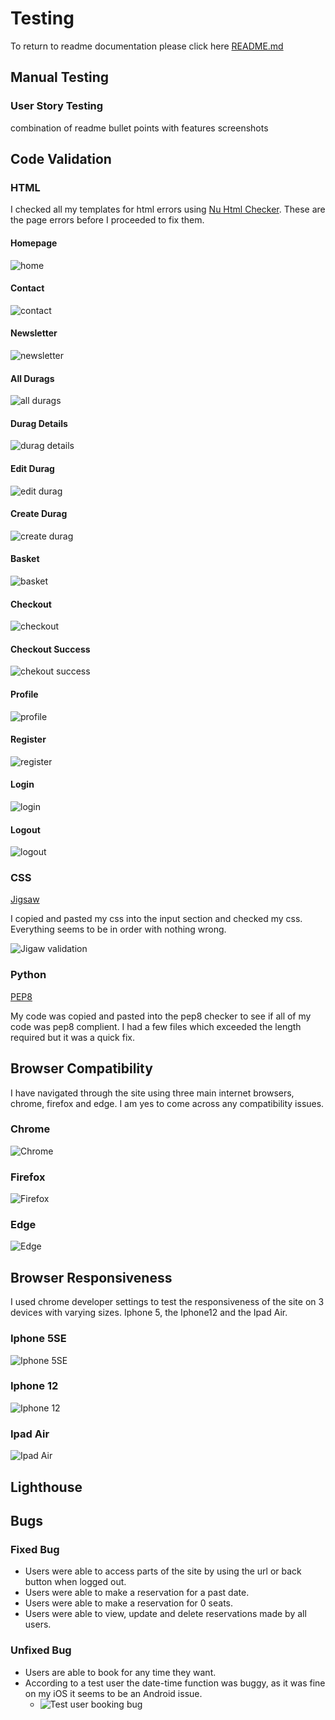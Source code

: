 # Testing

To return to readme documentation please click here [README.md](README.md)


## Manual Testing

### User Story Testing
combination of readme bullet points with features screenshots


## Code Validation

### HTML

I checked all my templates for html errors using [Nu Html Checker](https://validator.w3.org/). These are the page errors before I proceeded to fix them.

#### Homepage
![home](documentation/testing/html/home.png)
#### Contact
![contact](documentation/testing/html/home.png)

#### Newsletter
![newsletter](documentation/testing/html/newsletter.png)

#### All Durags
![all durags](documentation/testing/html/all-durags.png)

#### Durag Details
![durag details](documentation/testing/html/durag-details.png)

#### Edit Durag
![edit durag](documentation/testing/html/edit-durag.png)

#### Create Durag
![create durag](documentation/testing/html/edit-durag.png)

#### Basket
![basket](documentation/testing/html/basket.png)

#### Checkout
![checkout](documentation/testing/html/checkout.png)

#### Checkout Success
![chekout success](documentation/testing/html/checkout-success.png)

#### Profile
![profile](documentation/testing/html/profile.png)

#### Register
![register](documentation/testing/html/register.png)

#### Login
![login](documentation/testing/html/login.png)

#### Logout
![logout](documentation/testing/html/logout.png)


### CSS 

[Jigsaw](https://jigsaw.w3.org/)

I copied and pasted my css into the input section and checked my css. Everything seems to be in order with nothing wrong.

![Jigaw validation](documentation/testing/jigsaw_validation.png)

### Python

[PEP8](http://pep8online.com/)

My code was copied and pasted into the pep8 checker to see if all of my code was pep8 complient. I had a few files which exceeded the length required but it was a quick fix.

## Browser Compatibility

I have navigated through the site using three main internet browsers, chrome, firefox and edge. I am yes to come across any compatibility issues.

### Chrome

![Chrome](documentation/testing/chrome.png)

### Firefox 

![Firefox](documentation/testing/firefox.png)

### Edge

![Edge](documentation/testing/edge.png)

## Browser Responsiveness

I used chrome developer settings to test the responsiveness of the site on 3 devices with varying sizes. Iphone 5, the Iphone12 and the Ipad Air.

### Iphone 5SE

![Iphone 5SE](documentation/testing/iphone_5se.png)

### Iphone 12

![Iphone 12](documentation/testing/iphone_12.png)

### Ipad Air

![Ipad Air](documentation/testing/ipad_air.png)


## Lighthouse

## Bugs


### Fixed Bug

- Users were able to access parts of the site by using the url or back button when logged out.
- Users were able to make a reservation for a past date.
- Users were able to make a reservation for 0 seats.
- Users were able to view, update and delete reservations made by all users.

### Unfixed Bug

- Users are able to book for any time they want.
- According to a test user the date-time function was buggy, as it was fine on my iOS it seems to be an Android issue.
    - ![Test user booking bug](documentation/testing/test_user_booking.jpg)